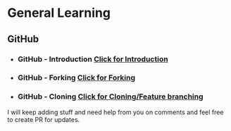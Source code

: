 # General Learning

## GitHub

* ### GitHub - Introduction [Click for Introduction](https://github.com/jhulfikarali/learning/blob/master/docs/git_learning/GitHub_Introduction.md)

* ### GitHub - Forking [Click for Forking](https://github.com/jhulfikarali/learning/blob/master/docs/git_learning/Git_Forking.md)

* ### GitHub - Cloning [Click for Cloning/Feature branching](https://github.com/jhulfikarali/learning/blob/master/docs/git_learning/Git_Cloning_Feature_Branching.md)

I will keep adding stuff and need help from you on comments and feel free to create PR for updates.
